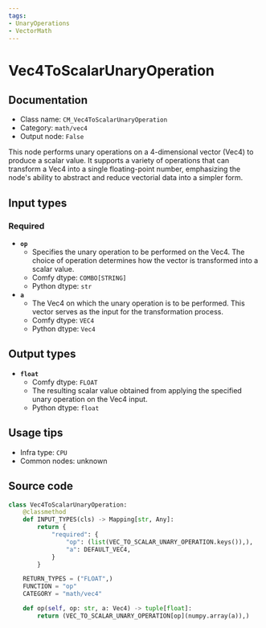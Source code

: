 ```yaml
---
tags:
- UnaryOperations
- VectorMath
---
```


# Vec4ToScalarUnaryOperation
## Documentation
- Class name: `CM_Vec4ToScalarUnaryOperation`
- Category: `math/vec4`
- Output node: `False`

This node performs unary operations on a 4-dimensional vector (Vec4) to produce a scalar value. It supports a variety of operations that can transform a Vec4 into a single floating-point number, emphasizing the node's ability to abstract and reduce vectorial data into a simpler form.
## Input types
### Required
- **`op`**
    - Specifies the unary operation to be performed on the Vec4. The choice of operation determines how the vector is transformed into a scalar value.
    - Comfy dtype: `COMBO[STRING]`
    - Python dtype: `str`
- **`a`**
    - The Vec4 on which the unary operation is to be performed. This vector serves as the input for the transformation process.
    - Comfy dtype: `VEC4`
    - Python dtype: `Vec4`
## Output types
- **`float`**
    - Comfy dtype: `FLOAT`
    - The resulting scalar value obtained from applying the specified unary operation on the Vec4 input.
    - Python dtype: `float`
## Usage tips
- Infra type: `CPU`
- Common nodes: unknown


## Source code
```python
class Vec4ToScalarUnaryOperation:
    @classmethod
    def INPUT_TYPES(cls) -> Mapping[str, Any]:
        return {
            "required": {
                "op": (list(VEC_TO_SCALAR_UNARY_OPERATION.keys()),),
                "a": DEFAULT_VEC4,
            }
        }

    RETURN_TYPES = ("FLOAT",)
    FUNCTION = "op"
    CATEGORY = "math/vec4"

    def op(self, op: str, a: Vec4) -> tuple[float]:
        return (VEC_TO_SCALAR_UNARY_OPERATION[op](numpy.array(a)),)

```

